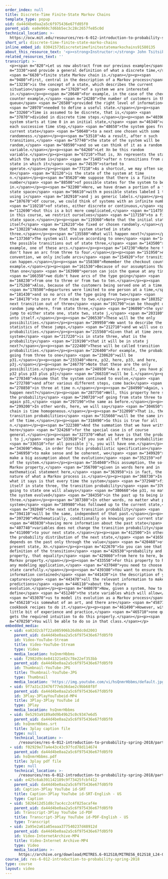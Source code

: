 ```yaml
---
order_index: null
title: Discrete-Time Finite-State Markov Chains
template_type: popup
uid: da44d4be0aa2a5c6f975436e67fd05f0
parent_uid: ea0e960c7d6bb5ec3c28c2657fe85c0d
technical_location: >-
  https://ocw.mit.edu/resources/res-6-012-introduction-to-probability-spring-2018/part-iii-random-processes/discrete-time-finite-state-marko-chains
short_url: discrete-time-finite-state-marko-chains
inline_embed_id: 83041573discretetimefinitestatemarkochains91580135
about_this_resource_text: '<p><strong>Instructor:</strong> John Tsitsiklis</p>'
related_resources_text: ''
transcript: >-
  <p><span m="820">Let us now abstract from our previous example</span> <span
  m="3330">and provide a general definition of what a discrete time,</span>
  <span m="6630">finite state Markov chain is.</span></p><p><span
  m="9480">First, central in the description of a Markov process</span> <span
  m="13230">is the concept of a state, which describes the current
  situation</span> <span m="17020">of a system we are interested
  in.</span></p><p><span m="20640">For example, in the case of the checkout
  counter example,</span> <span m="24280">the number of customers in the
  queue</span> <span m="26580">provided the right level of information</span>
  <span m="28970">needed to define a useful state.</span></p><p><span
  m="33260">Time is assumed to be discrete, that is,</span> <span
  m="37070">divided in discrete time steps.</span></p><p><span m="40390">The
  system starts at time 0 in an initial state,</span> <span m="46340">and at
  each successive time step,</span> <span m="48650">the system goes from its
  current state</span> <span m="50640">to a next one chosen with some
  randomness.</span></p><p><span m="53510">As a result, after n such
  transitions,</span> <span m="57740">the state of the system will be
  random,</span> <span m="60590">and so we can think of it as a random
  variable.</span></p><p><span m="64260">Let Xn be this random
  variable.</span></p><p><span m="67210">That is, Xn represents the state in
  which the system is</span> <span m="71485">after n transitions from an initial
  state in which it</span> <span m="74539">started to
  operate.</span></p><p><span m="77210">As a shortcut, we may often say that
  Xn</span> <span m="82120">is the state of the system at time
  n.</span></p><p><span m="85620">We suppose that there is a finite
  number</span> <span m="88500">of possible states for the system to be
  in.</span></p><p><span m="92200">Here, we have drawn a portion of a finite
  state space</span> <span m="96610">with m possible states labeled 1 to m,
  using i</span> <span m="102910">and j as generic labels.</span></p><p><span
  m="107670">Of course, we could think of systems with an infinite number</span>
  <span m="110210">of states, either discrete or continuous,</span> <span
  m="112690">but this is a bit more complicated,</span> <span m="114759">and so
  in this course, we restrict ourselves</span> <span m="117150">to a finite
  state space.</span></p><p><span m="119360">Note that the initial state could
  itself</span> <span m="126210">be fixed or chosen randomly.</span></p><p><span
  m="130228">Assume now that the system started in state
  three.</span></p><p><span m="135580">What will happen next?</span></p><p><span
  m="137360">The system will evolve according to one</span> <span m="140090">of
  the possible transitions out of state three,</span> <span m="143500">for
  example, one of these arcs.</span></p><p><span m="147230">Note here that we
  don't have an arc from three to four.</span></p><p><span m="151950">As a
  convention, we only include arcs</span> <span m="154920">for transitions that
  can happen.</span></p><p><span m="158380">Remember the checkout counter
  example.</span></p><p><span m="161530">Because of our assumptions that no more
  than one</span> <span m="163900">person can join the queue at any time,</span>
  <span m="166350">we didn't have arcs of the type going</span> <span
  m="168230">from one to three or from two to ten.</span></p><p><span
  m="175260">Also, because of the customers being served one at a time,</span>
  <span m="178500">departures were limited to one person at a time,</span> <span
  m="181430">and so no arcs of the type going from two</span> <span
  m="184170">to zero or from nine to two.</span></p><p><span m="188352">So the
  next transition out of three</span> <span m="191790">can be thought of a
  random jump where, from state three,</span> <span m="196090">the system will
  jump to either state one, state two, state j,</span> <span m="203180">or jump
  unto itself.</span></p><p><span m="206530">These will be the only
  possibilities.</span></p><p><span m="209950">We want to describe the
  statistics of these jumps,</span> <span m="212710">and we will use conditional
  probabilities.</span></p><p><span m="215560">Given that at time zero, the
  system</span> <span m="217220">is in state three, what is the
  probability</span> <span m="219190">that it will be in state j
  next?</span></p><p><span m="222480">These will be called transition
  probabilities.</span></p><p><span m="226400">For example, the probability of
  going from three to one</span> <span m="230620">will be
  p31.</span></p><p><span m="233340">Here, p32, here, p33, and here,
  p3j.</span></p><p><span m="246770">Note that these are the only
  possibilities.</span></p><p><span m="248930">As a result, you have p31 plus
  p32 plus p33 plus p3j</span> <span m="266310">will be 1.</span></p><p><span
  m="270340">Assume that the system continued to evolve,</span> <span
  m="272780">and after various different steps, come back</span> <span
  m="278850">in three at time n.</span></p><p><span m="284990">Again, what will
  happen next?</span></p><p><span m="287750">Well, this property here says that
  the probability</span> <span m="290720">of going from state three to one is
  again p31,</span> <span m="297190">the same as before.</span></p><p><span
  m="299200">In other words, here, we will say</span> <span m="304650">that the
  chain is time homogeneous.</span></p><p><span m="312090">That is, these
  transition probabilities</span> <span m="315660">will be the same irrespective
  of the time.</span></p><p><span m="318490">So this is true for all
  n.</span></p><p><span m="322380">And the summation that we have written
  here</span> <span m="324260">for the special case is of course
  general.</span></p><p><span m="327370">What we have is that the probability of
  i to j,</span> <span m="333920">If you sum all of these probabilities</span>
  <span m="336510">for all possible j's, you will have one.</span></p><p><span
  m="343690">Now, in order for this probabilistic specification</span> <span
  m="346950">to make sense and be coherent, we</span> <span m="349920">need to
  make a big assumption about the evolution</span> <span m="352159">of the state
  of the system.</span></p><p><span m="354040">This assumption, the so-called
  Markov property,</span> <span m="356700">given in words here and in
  mathematical statement here,</span> <span m="363950">is in fact, the defining
  nature of what a Markov process is.</span></p><p><span m="368730">In words,
  what it says is that every time the system</span> <span m="372940">finds
  itself in state three, the transition probability</span> <span m="376980">of
  going to state one will always</span> <span m="380660">be p31, no matter how
  the system evolved</span> <span m="384350">in the past up to being in state
  three.</span></p><p><span m="387380">In other words, no matter what path the
  system</span> <span m="389980">has followed up to the current state,</span>
  <span m="392040">the next state transition probability</span> <span
  m="394110">will be the same, independent of that past.</span></p><p><span
  m="397290">Mathematically, conditionally on knowing your current state,</span>
  <span m="403830">having more information about the past state</span> <span
  m="407740">variables does not change the transition probability</span> <span
  m="411000">to your next state.</span></p><p><span m="412500">In other words,
  the probability distribution of the next state,</span> <span m="416580">X n+1,
  depends on the past only through the value</span> <span m="420460">of the
  present state, Xn.</span></p><p><span m="422670">So you can see that as the
  definition of the transition</span> <span m="426530">probability and that
  property, that equality</span> <span m="429860">from here to here, being the
  Markov property.</span></p><p><span m="433550">For this property to hold in
  any modeling application,</span> <span m="437040">you need to choose your
  state carefully.</span></p><p><span m="439380">You want to ensure that the
  information contained</span> <span m="441430">in the description of your state
  captures</span> <span m="443470">all the relevant information to make
  predictions</span> <span m="446110">about the future
  evolution.</span></p><p><span m="448070">Now, given a system, how to properly
  define</span> <span m="451240">the state variables which will allow</span>
  <span m="453070">us to model its evolution as a Markov process</span> <span
  m="456210">is somewhat of an art, and there are</span> <span m="458770">no
  cookbook recipes to do it.</span></p><p><span m="461490">However, with a
  little bit of experience and practice,</span> <span m="465710">one quickly
  gets the required intuition to do this properly.</span></p><p><span
  m="470250">You will be able to do so in that class.</span></p>
embedded_media:
  - uid: ea82d2cb7f22a985906b26d0dc0d2003
    parent_uid: da44d4be0aa2a5c6f975436e67fd05f0
    id: Video-YouTube-Stream
    title: Video-YouTube-Stream
    type: Video
    media_location: hsQnmrHbbms
  - uid: f2982d9c4e841321e82c78e22ef353bb
    parent_uid: da44d4be0aa2a5c6f975436e67fd05f0
    id: Thumbnail-YouTube-JPG
    title: Thumbnail-YouTube-JPG
    type: Thumbnail
    media_location: 'https://img.youtube.com/vi/hsQnmrHbbms/default.jpg'
  - uid: 9f7a31c33476f77eb36dae2c9bb68f8f
    parent_uid: da44d4be0aa2a5c6f975436e67fd05f0
    id: 3Play-3PlayYouTubeid-MP4
    title: 3Play-3Play YouTube id
    type: 3Play
    media_location: hsQnmrHbbms
  - uid: 0e5293a9189a0d9b49b25c0c9347e6d5
    parent_uid: da44d4be0aa2a5c6f975436e67fd05f0
    id: hsQnmrHbbms.srt
    title: 3play caption file
    type: null
    technical_location: >-
      /resources/res-6-012-introduction-to-probability-spring-2018/part-iii-random-processes/discrete-time-finite-state-marko-chains/hsQnmrHbbms.srt
  - uid: f02929e77a4e43c43c97fcd78d114674
    parent_uid: da44d4be0aa2a5c6f975436e67fd05f0
    id: hsQnmrHbbms.pdf
    title: 3play pdf file
    type: null
    technical_location: >-
      /resources/res-6-012-introduction-to-probability-spring-2018/part-iii-random-processes/discrete-time-finite-state-marko-chains/hsQnmrHbbms.pdf
  - uid: e425c6ab391142189c9f73425fcbf412
    parent_uid: da44d4be0aa2a5c6f975436e67fd05f0
    id: Caption-3Play YouTube id-SRT
    title: Caption-3Play YouTube id-SRT-English - US
    type: Caption
  - uid: 5826412d51d8c7ac4cc2c4f825acaf4e
    parent_uid: da44d4be0aa2a5c6f975436e67fd05f0
    id: Transcript-3Play YouTube id-PDF
    title: Transcript-3Play YouTube id-PDF-English - US
    type: Transcript
  - uid: 2a95e2a61a85eaaa377540237d48912d
    parent_uid: da44d4be0aa2a5c6f975436e67fd05f0
    id: Video-InternetArchive-MP4
    title: Video-Internet Archive-MP4
    type: Video
    media_location: >-
      https://archive.org/download/MITRES.6-012S18/MITRES6_012S18_L24-04_300k.mp4
course_id: res-6-012-introduction-to-probability-spring-2018
type: course
layout: video
---
```

